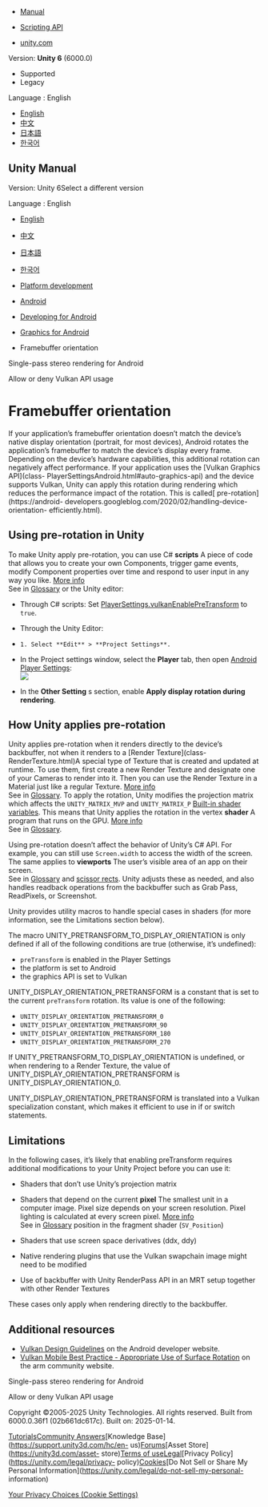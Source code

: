 [](https://docs.unity3d.com)

  * [Manual](../Manual/index.html)
  * [Scripting API](../ScriptReference/index.html)

  * [unity.com](https://unity.com/)

Version: **Unity 6** (6000.0)

  * Supported
  * Legacy

Language : English

  * [English](/Manual/vulkan-swapchain-pre-rotation.html)
  * [中文](/cn/current/Manual/vulkan-swapchain-pre-rotation.html)
  * [日本語](/ja/current/Manual/vulkan-swapchain-pre-rotation.html)
  * [한국어](/kr/current/Manual/vulkan-swapchain-pre-rotation.html)

[](https://docs.unity3d.com)

## Unity Manual

Version: Unity 6Select a different version

Language : English

  * [English](/Manual/vulkan-swapchain-pre-rotation.html)
  * [中文](/cn/current/Manual/vulkan-swapchain-pre-rotation.html)
  * [日本語](/ja/current/Manual/vulkan-swapchain-pre-rotation.html)
  * [한국어](/kr/current/Manual/vulkan-swapchain-pre-rotation.html)

  * [Platform development ](PlatformSpecific.html)
  * [Android](android.html)
  * [Developing for Android](android-developing.html)
  * [Graphics for Android](android-graphics.html)
  * Framebuffer orientation

[](Android-SinglePassStereoRendering.html)

Single-pass stereo rendering for Android

[](allow-deny-vulkan-usage.html)

Allow or deny Vulkan API usage

# Framebuffer orientation

If your application’s framebuffer orientation doesn’t match the device’s
native display orientation (portrait, for most devices), Android rotates the
application’s framebuffer to match the device’s display every frame. Depending
on the device’s hardware capabilities, this additional rotation can negatively
affect performance. If your application uses the [Vulkan Graphics API](class-
PlayerSettingsAndroid.html#auto-graphics-api) and the device supports Vulkan,
Unity can apply this rotation during rendering which reduces the performance
impact of the rotation. This is called[ pre-rotation](https://android-
developers.googleblog.com/2020/02/handling-device-orientation-
efficiently.html).

## Using pre-rotation in Unity

To make Unity apply pre-rotation, you can use C# **scripts** A piece of code
that allows you to create your own Components, trigger game events, modify
Component properties over time and respond to user input in any way you like.
[More info](creating-scripts.html)  
See in [Glossary](Glossary.html#Scripts) or the Unity editor:

  * Through C# scripts: Set [PlayerSettings.vulkanEnablePreTransform](../ScriptReference/PlayerSettings-vulkanEnablePreTransform.html) to `true`.

  * Through the Unity Editor:

  *     1. Select **Edit** > **Project Settings**.
  * In the Project settings window, select the **Player** tab, then open [Android Player Settings](class-PlayerSettingsAndroid.html):  
![](../uploads/Main/android-player-settings-tab.png)

  * In the **Other Setting** s section, enable **Apply display rotation during rendering**.

## How Unity applies pre-rotation

Unity applies pre-rotation when it renders directly to the device’s
backbuffer, not when it renders to a [Render Texture](class-
RenderTexture.html)A special type of Texture that is created and updated at
runtime. To use them, first create a new Render Texture and designate one of
your Cameras to render into it. Then you can use the Render Texture in a
Material just like a regular Texture. [More info](class-RenderTexture.html)  
See in [Glossary](Glossary.html#RenderTexture). To apply the rotation, Unity
modifies the projection matrix which affects the `UNITY_MATRIX_MVP` and
`UNITY_MATRIX_P` [Built-in shader variables](SL-UnityShaderVariables.html).
This means that Unity applies the rotation in the vertex **shader** A program
that runs on the GPU. [More info](Shaders.html)  
See in [Glossary](Glossary.html#Shader).

Using pre-rotation doesn’t affect the behavior of Unity’s C# API. For example,
you can still use `Screen.width` to access the width of the screen. The same
applies to **viewports** The user’s visible area of an app on their screen.  
See in [Glossary](Glossary.html#Viewport) and [scissor
rects](../ScriptReference/Rendering.CommandBuffer.EnableScissorRect.html).
Unity adjusts these as needed, and also handles readback operations from the
backbuffer such as Grab Pass, ReadPixels, or Screenshot.

Unity provides utility macros to handle special cases in shaders (for more
information, see the Limitations section below).

The macro UNITY_PRETRANSFORM_TO_DISPLAY_ORIENTATION is only defined if all of
the following conditions are true (otherwise, it’s undefined):

  * `preTransform` is enabled in the Player Settings
  * the platform is set to Android
  * the graphics API is set to Vulkan

UNITY_DISPLAY_ORIENTATION_PRETRANSFORM is a constant that is set to the
current `preTransform` rotation. Its value is one of the following:

  * `UNITY_DISPLAY_ORIENTATION_PRETRANSFORM_0`
  * `UNITY_DISPLAY_ORIENTATION_PRETRANSFORM_90`
  * `UNITY_DISPLAY_ORIENTATION_PRETRANSFORM_180`
  * `UNITY_DISPLAY_ORIENTATION_PRETRANSFORM_270`

If UNITY_PRETRANSFORM_TO_DISPLAY_ORIENTATION is undefined, or when rendering
to a Render Texture, the value of UNITY_DISPLAY_ORIENTATION_PRETRANSFORM is
UNITY_DISPLAY_ORIENTATION_0.

UNITY_DISPLAY_ORIENTATION_PRETRANSFORM is translated into a Vulkan
specialization constant, which makes it efficient to use in if or switch
statements.

## Limitations

In the following cases, it’s likely that enabling preTransform requires
additional modifications to your Unity Project before you can use it:

  * Shaders that don’t use Unity’s projection matrix
  * Shaders that depend on the current **pixel** The smallest unit in a computer image. Pixel size depends on your screen resolution. Pixel lighting is calculated at every screen pixel. [More info](ShadowPerformance.html)  
See in [Glossary](Glossary.html#pixel) position in the fragment shader
(`SV_Position`)

  * Shaders that use screen space derivatives (ddx, ddy)
  * Native rendering plugins that use the Vulkan swapchain image might need to be modified
  * Use of backbuffer with Unity RenderPass API in an MRT setup together with other Render Textures

These cases only apply when rendering directly to the backbuffer.

## Additional resources

  * [Vulkan Design Guidelines](https://developer.android.com/ndk/guides/graphics/design-notes?hl=sk&authuser=3) on the Android developer website.
  * [Vulkan Mobile Best Practice - Appropriate Use of Surface Rotation](https://community.arm.com/developer/tools-software/graphics/b/blog/posts/appropriate-use-of-surface-rotation) on the arm community website.

[](Android-SinglePassStereoRendering.html)

Single-pass stereo rendering for Android

[](allow-deny-vulkan-usage.html)

Allow or deny Vulkan API usage

Copyright ©2005-2025 Unity Technologies. All rights reserved. Built from
6000.0.36f1 (02b661dc617c). Built on: 2025-01-14.

[Tutorials](https://learn.unity.com/)[Community
Answers](https://answers.unity3d.com)[Knowledge
Base](https://support.unity3d.com/hc/en-
us)[Forums](https://forum.unity3d.com)[Asset Store](https://unity3d.com/asset-
store)[Terms of
use](https://docs.unity3d.com/Manual/TermsOfUse.html)[Legal](https://unity.com/legal)[Privacy
Policy](https://unity.com/legal/privacy-
policy)[Cookies](https://unity.com/legal/cookie-policy)[Do Not Sell or Share
My Personal Information](https://unity.com/legal/do-not-sell-my-personal-
information)

[Your Privacy Choices (Cookie Settings)](javascript:void\(0\);)

